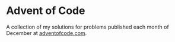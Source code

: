 # Advent of Code

A collection of my solutions for problems published each month of December at
[adventofcode.com](https://adventofcode.com).
